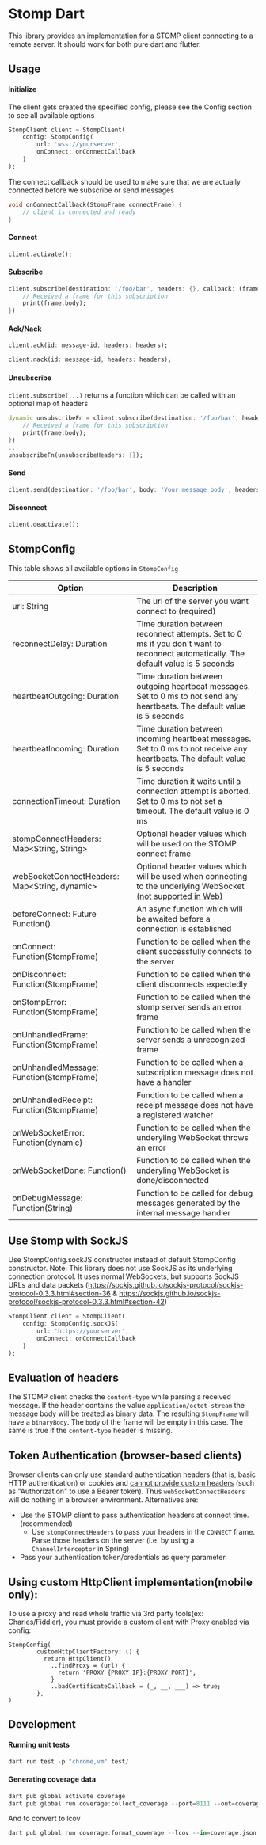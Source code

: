 # Stomp Dart
This library provides an implementation for a STOMP client connecting to a remote server.
It should work for both pure dart and flutter.

## Usage

#### Initialize
The client gets created the specified config,
please see the Config section to see all available options
```dart
StompClient client = StompClient(
    config: StompConfig(
        url: 'wss://yourserver',
        onConnect: onConnectCallback
    )
);
```
The connect callback should be used to make sure that we are actually connected before we subscribe or send messages
```dart
void onConnectCallback(StompFrame connectFrame) {
    // client is connected and ready
}
```

#### Connect
```dart
client.activate();
```

#### Subscribe
```dart
client.subscribe(destination: '/foo/bar', headers: {}, callback: (frame) {
    // Received a frame for this subscription
    print(frame.body);
})
```

#### Ack/Nack
```dart
client.ack(id: message-id, headers: headers);

client.nack(id: message-id, headers: headers);
```

#### Unsubscribe
`client.subscribe(...)` returns a function which can be called with an optional map of headers
```dart
dynamic unsubscribeFn = client.subscribe(destination: '/foo/bar', headers: {}, callback: (frame) {
    // Received a frame for this subscription
    print(frame.body);
})
...
unsubscribeFn(unsubscribeHeaders: {});
```

#### Send
```dart
client.send(destination: '/foo/bar', body: 'Your message body', headers: {});
```

#### Disconnect
```dart
client.deactivate();
```

## StompConfig
This table shows all available options in `StompConfig`


| Option                                       | Description                                                                                                                        |
|----------------------------------------------|------------------------------------------------------------------------------------------------------------------------------------|
| url: String                                  | The url of the server you want connect to (required)                                                                               |
| reconnectDelay: Duration                     | Time duration between reconnect attempts. Set to 0 ms if you don't want to reconnect automatically. The default value is 5 seconds |
| heartbeatOutgoing: Duration                  | Time duration between outgoing heartbeat messages. Set to 0 ms to not send any heartbeats. The default value is 5 seconds          |
| heartbeatIncoming: Duration                  | Time duration between incoming heartbeat messages. Set to 0 ms to not receive any heartbeats. The default value is 5 seconds       |
| connectionTimeout: Duration                  | Time duration it waits until a connection attempt is aborted. Set to 0 ms to not set a timeout. The default value is 0 ms          |
| stompConnectHeaders: Map<String, String>     | Optional header values which will be used on the STOMP connect frame                                                               |
| webSocketConnectHeaders: Map<String, dynamic>| Optional header values which will be used when connecting to the underlying WebSocket [(not supported in Web)](#token-authentication-browser-based-clients)                       |
| beforeConnect: Future<void> Function()       | An async function which will be awaited before a connection is established                                                         |
| onConnect: Function(StompFrame)              | Function to be called when the client successfully connects to the server                                                          |
| onDisconnect: Function(StompFrame)           | Function to be called when the client disconnects expectedly                                                                       |
| onStompError: Function(StompFrame)           | Function to be called when the stomp server sends an error frame                                                                   |
| onUnhandledFrame: Function(StompFrame)       | Function to be called when the server sends a unrecognized frame                                                                   |
| onUnhandledMessage: Function(StompFrame)     | Function to be called when a subscription message does not have a handler                                                          |
| onUnhandledReceipt: Function(StompFrame)     | Function to be called when a receipt message does not have a registered watcher                                                    |
| onWebSocketError: Function(dynamic)          | Function to be called when the underyling WebSocket throws an error                                                                |
| onWebSocketDone: Function()                  | Function to be called when the underyling WebSocket is done/disconnected                                                           |
| onDebugMessage: Function(String)             | Function to be called for debug messages generated by the internal message handler                                                 |


## Use Stomp with SockJS
Use StompConfig.sockJS constructor instead of default StompConfig constructor.
Note: This library does not use SockJS as its underlying connection protocol.
It uses normal WebSockets, but supports SockJS URLs and data packets (https://sockjs.github.io/sockjs-protocol/sockjs-protocol-0.3.3.html#section-36 & https://sockjs.github.io/sockjs-protocol/sockjs-protocol-0.3.3.html#section-42)

```dart
StompClient client = StompClient(
    config: StompConfig.sockJS(
        url: 'https://yourserver',
        onConnect: onConnectCallback
    )
);
```

## Evaluation of headers

The STOMP client checks the `content-type` while parsing a received message. If the
header contains the value `application/octet-stream` the message body will be treated
as binary data. The resulting `StompFrame` will have a `binaryBody`. The `body` of the
frame will be empty in this case. The same is true if the `content-type` header is
missing.

## Token Authentication (browser-based clients)

Browser clients can only use standard authentication headers (that is, basic HTTP authentication) or cookies and [cannot provide custom headers](https://github.com/whatwg/websockets/issues/16#issuecomment-332065542) (such as "Authorization" to use a Bearer token). Thus `webSocketConnectHeaders` will do nothing in a browser environment.
Alternatives are:
- Use the STOMP client to pass authentication headers at connect time. (recommended)
    - Use `stompConnectHeaders` to pass your headers in the `CONNECT` frame. Parse those headers on the server (i.e. by using a `ChannelInterceptor` in Spring)
- Pass your authentication token/credentials as query parameter.

## Using custom HttpClient implementation(mobile only):
To use a proxy and read whole traffic via 3rd party tools(ex: Charles/Fiddler), you must provide a custom client with Proxy enabled via config:
```
StompConfig(
        customHttpClientFactory: () {
          return HttpClient()
            ..findProxy = (url) {
              return 'PROXY {PROXY_IP}:{PROXY_PORT}';
            }
            ..badCertificateCallback = (_, __, ___) => true;
        },
)
```

## Development

#### Running unit tests
```dart
dart run test -p "chrome,vm" test/
```

#### Generating coverage data
```dart
dart pub global activate coverage
dart pub global run coverage:collect_coverage --port=8111 --out=coverage.json --wait-paused --resume-isolates & dart --disable-service-auth-codes --enable-vm-service=8111 --pause-isolates-on-exit test/test_all.dart
```
And to convert to lcov
```dart
dart pub global run coverage:format_coverage --lcov --in=coverage.json --out=lcov.info --packages=.packages --report-on=lib
```
